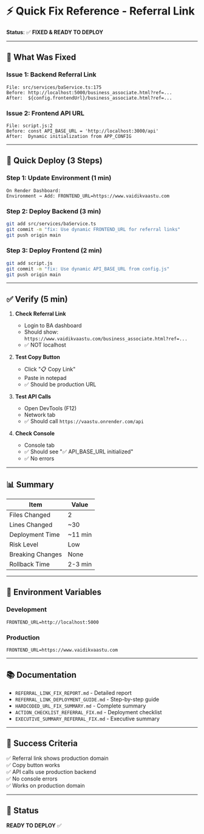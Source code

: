 # ⚡ Quick Fix Reference - Referral Link

**Status**: ✅ **FIXED & READY TO DEPLOY**

---

## 🎯 What Was Fixed

### Issue 1: Backend Referral Link
```
File: src/services/baService.ts:175
Before: http://localhost:5000/business_associate.html?ref=...
After:  ${config.frontendUrl}/business_associate.html?ref=...
```

### Issue 2: Frontend API URL
```
File: script.js:2
Before: const API_BASE_URL = 'http://localhost:3000/api'
After:  Dynamic initialization from APP_CONFIG
```

---

## 🚀 Quick Deploy (3 Steps)

### Step 1: Update Environment (1 min)
```
On Render Dashboard:
Environment → Add: FRONTEND_URL=https://www.vaidikvaastu.com
```

### Step 2: Deploy Backend (3 min)
```bash
git add src/services/baService.ts
git commit -m "fix: Use dynamic FRONTEND_URL for referral links"
git push origin main
```

### Step 3: Deploy Frontend (2 min)
```bash
git add script.js
git commit -m "fix: Use dynamic API_BASE_URL from config.js"
git push origin main
```

---

## ✅ Verify (5 min)

1. **Check Referral Link**
   - Login to BA dashboard
   - Should show: `https://www.vaidikvaastu.com/business_associate.html?ref=...`
   - ✅ NOT localhost

2. **Test Copy Button**
   - Click "📋 Copy Link"
   - Paste in notepad
   - ✅ Should be production URL

3. **Test API Calls**
   - Open DevTools (F12)
   - Network tab
   - ✅ Should call `https://vaastu.onrender.com/api`

4. **Check Console**
   - Console tab
   - ✅ Should see "✅ API_BASE_URL initialized"
   - ✅ No errors

---

## 📊 Summary

| Item | Value |
|------|-------|
| Files Changed | 2 |
| Lines Changed | ~30 |
| Deployment Time | ~11 min |
| Risk Level | Low |
| Breaking Changes | None |
| Rollback Time | 2-3 min |

---

## 🔧 Environment Variables

### Development
```
FRONTEND_URL=http://localhost:5000
```

### Production
```
FRONTEND_URL=https://www.vaidikvaastu.com
```

---

## 📚 Documentation

- `REFERRAL_LINK_FIX_REPORT.md` - Detailed report
- `REFERRAL_LINK_DEPLOYMENT_GUIDE.md` - Step-by-step guide
- `HARDCODED_URL_FIX_SUMMARY.md` - Complete summary
- `ACTION_CHECKLIST_REFERRAL_FIX.md` - Deployment checklist
- `EXECUTIVE_SUMMARY_REFERRAL_FIX.md` - Executive summary

---

## 🎯 Success Criteria

✅ Referral link shows production domain  
✅ Copy button works  
✅ API calls use production backend  
✅ No console errors  
✅ Works on production domain  

---

## 🚀 Status

**READY TO DEPLOY** ✅


